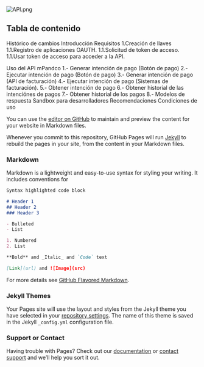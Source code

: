 ![API.png]({{site.baseurl}}/images/API.png)
## Tabla de contenido

Histórico de cambios
Introducción
Requisitos
1.Creación de llaves
1.1.Registro de aplicaciones  OAUTH.
1.1.Solicitud de token de acceso.
1.1.Usar token de acceso para acceder a la API.

Uso del API mPandco	
1.- Generar intención de pago (Botón de pago)
2.- Ejecutar intención de pago (Botón de pago)
3.- Generar intención de pago (API de facturación)
4.- Ejecutar intención de pago (Sistemas de facturación).
5.- Obtener intención de pago
6.- Obtener historial de las intenciónes de pagos
7.- Obtener historial de los pagos
8.- Modelos de respuesta
Sandbox para desarrolladores
Recomendaciones
Condiciones de uso



You can use the [editor on GitHub](https://github.com/jeac-corp/mpandco-api/edit/master/README.md) to maintain and preview the content for your website in Markdown files.

Whenever you commit to this repository, GitHub Pages will run [Jekyll](https://jekyllrb.com/) to rebuild the pages in your site, from the content in your Markdown files.

### Markdown

Markdown is a lightweight and easy-to-use syntax for styling your writing. It includes conventions for

```markdown
Syntax highlighted code block

# Header 1
## Header 2
### Header 3

- Bulleted
- List

1. Numbered
2. List

**Bold** and _Italic_ and `Code` text

[Link](url) and ![Image](src)
```

For more details see [GitHub Flavored Markdown](https://guides.github.com/features/mastering-markdown/).

### Jekyll Themes

Your Pages site will use the layout and styles from the Jekyll theme you have selected in your [repository settings](https://github.com/jeac-corp/mpandco-api/settings). The name of this theme is saved in the Jekyll `_config.yml` configuration file.

### Support or Contact

Having trouble with Pages? Check out our [documentation](https://help.github.com/categories/github-pages-basics/) or [contact support](https://github.com/contact) and we’ll help you sort it out.

